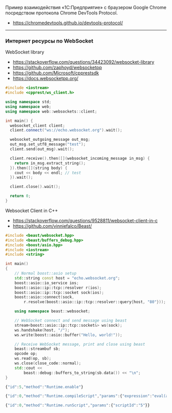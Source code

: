 Пример взаимодействия «1С:Предприятие» с браузером Google Chrome
посредством протокола Chrome DevTools Protocol.
* https://chromedevtools.github.io/devtools-protocol/

----

### Интернет ресурсы по WebSocket

WebSocket library
* https://stackoverflow.com/questions/34423092/websocket-library
* https://github.com/zaphoyd/websocketpp
* https://github.com/Microsoft/cpprestsdk
* https://docs.websocketpp.org/

```cpp
#include <iostream>
#include <cpprest/ws_client.h>

using namespace std;
using namespace web;
using namespace web::websockets::client;

int main() {
  websocket_client client;
  client.connect("ws://echo.websocket.org").wait();

  websocket_outgoing_message out_msg;
  out_msg.set_utf8_message("test");
  client.send(out_msg).wait();

  client.receive().then([](websocket_incoming_message in_msg) {
    return in_msg.extract_string();
  }).then([](string body) {
    cout << body << endl; // test
  }).wait();

  client.close().wait();

  return 0;
}
```

Websocket Client in C++
* https://stackoverflow.com/questions/9528811/websocket-client-in-c
* https://github.com/vinniefalco/Beast/
```cpp
#include <beast/websocket.hpp>
#include <beast/buffers_debug.hpp>
#include <boost/asio.hpp>
#include <iostream>
#include <string>

int main()
{
    // Normal boost::asio setup
    std::string const host = "echo.websocket.org";
    boost::asio::io_service ios;
    boost::asio::ip::tcp::resolver r(ios);
    boost::asio::ip::tcp::socket sock(ios);
    boost::asio::connect(sock,
        r.resolve(boost::asio::ip::tcp::resolver::query{host, "80"}));

    using namespace beast::websocket;

    // WebSocket connect and send message using beast
    stream<boost::asio::ip::tcp::socket&> ws(sock);
    ws.handshake(host, "/");
    ws.write(boost::asio::buffer("Hello, world!"));

    // Receive WebSocket message, print and close using beast
    beast::streambuf sb;
    opcode op;
    ws.read(op, sb);
    ws.close(close_code::normal);
    std::cout <<
        beast::debug::buffers_to_string(sb.data()) << "\n";
}
```


```javascript
{"id":5,"method":"Runtime.enable"}

{"id":0,"method":"Runtime.compileScript","params":{"expression":"eval(a())","sourceURL":"file:///C:/Cpp/WebSocket/javascript.js","persistScript":true}}

{"id":0,"method":"Runtime.runScript","params":{"scriptId":"5"}}
```
